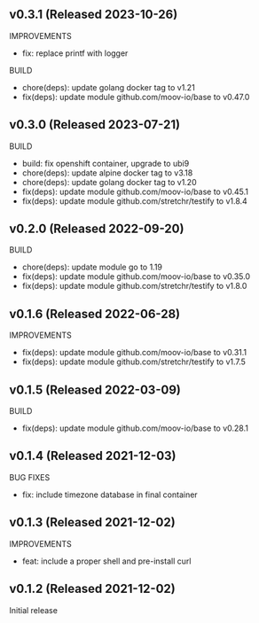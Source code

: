 ## v0.3.1 (Released 2023-10-26)

IMPROVEMENTS

- fix: replace printf with logger

BUILD

- chore(deps): update golang docker tag to v1.21
- fix(deps): update module github.com/moov-io/base to v0.47.0

## v0.3.0 (Released 2023-07-21)

BUILD

- build: fix openshift container, upgrade to ubi9
- chore(deps): update alpine docker tag to v3.18
- chore(deps): update golang docker tag to v1.20
- fix(deps): update module github.com/moov-io/base to v0.45.1
- fix(deps): update module github.com/stretchr/testify to v1.8.4

## v0.2.0 (Released 2022-09-20)

BUILD

- chore(deps): update module go to 1.19
- fix(deps): update module github.com/moov-io/base to v0.35.0
- fix(deps): update module github.com/stretchr/testify to v1.8.0

## v0.1.6 (Released 2022-06-28)

IMPROVEMENTS

- fix(deps): update module github.com/moov-io/base to v0.31.1
- fix(deps): update module github.com/stretchr/testify to v1.7.5

## v0.1.5 (Released 2022-03-09)

BUILD

- fix(deps): update module github.com/moov-io/base to v0.28.1

## v0.1.4 (Released 2021-12-03)

BUG FIXES

- fix: include timezone database in final container

## v0.1.3 (Released 2021-12-02)

IMPROVEMENTS

- feat: include a proper shell and pre-install curl

## v0.1.2 (Released 2021-12-02)

Initial release
